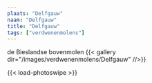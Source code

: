 ```yaml
---
plaats: "Delfgauw"
naam: "Delfgauw"
title: "Delfgauw"
tags: ["verdwenenmolens"]
---
```


de Bieslandse bovenmolen
{{< gallery dir="/images/verdwenenmolens/Delfgauw" //>}}

{{< load-photoswipe >}}